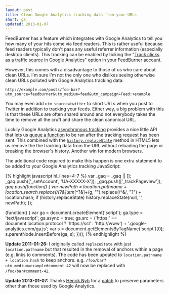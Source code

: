 ```yaml
---
layout: post
title: Clean Google Analytics tracking data from your URLs
short: ga
updated: 2013-01-07
---
```


FeedBurner has a feature which integrates with Google Analytics to tell you how many of your hits come via feed readers. This is rather useful because feed readers typically don't pass any useful referrer information (especially desktop clients). This tracking can be enabled by ticking the "[Track clicks as a traffic source in Google Analytics](http://www.google.com/support/feedburner/bin/answer.py?hl=en&answer=165769)" option in your FeedBurner account.

However, this comes with a disadvantage to those of us who care about clean URLs. I'm sure I'm not the only one who dislikes seeing otherwise clean URLs polluted with Google Analytics tracking data:

    http://example.com/posts/foo-bar?utm_source=feedburner&utm_medium=feed&utm_campaign=Feed:+example

You may even add `utm_source=twitter` to short URLs when you post to Twitter in addition to tracking your feeds. Either way, a big problem with this is that these URLs are often shared around and not everybody takes the time to remove all the cruft and share the clean canonical URL.

Luckily Google Analytics [asynchronous tracking](http://code.google.com/apis/analytics/docs/tracking/asyncTracking.html) provides a nice little API that lets us [queue a function](http://code.google.com/apis/analytics/docs/tracking/asyncUsageGuide.html#PushingFunctions) to be ran after the tracking request has been sent. This combined with the [`history.replaceState`](https://developer.mozilla.org/en/DOM/Manipulating_the_browser_history#The_replaceState%28%29.c2.a0method) method in HTML5 lets us remove the the tracking data from the URL without reloading the page or breaking the browser's history. Another win for modern browsers.

The additional code required to make this happen is one extra statement to be added to your Google Analytics tracking JavaScript:

{% highlight javascript hl_lines=4-7 %}
var _gaq = _gaq || [];
_gaq.push(['_setAccount', 'UA-XXXXX-X']);
_gaq.push(['_trackPageview']);
_gaq.push(function() {
  var newPath = location.pathname + location.search.replace(/[?&]utm_[^?&]+/g, "").replace(/^&/, "?") + location.hash;
  if (history.replaceState) history.replaceState(null, '', newPath);
});

(function() {
  var ga = document.createElement('script'); ga.type = 'text/javascript'; ga.async = true;
  ga.src = ('https:' == document.location.protocol ? 'https://ssl' : 'http://www') + '.google-analytics.com/ga.js';
  var s = document.getElementsByTagName('script')[0]; s.parentNode.insertBefore(ga, s);
})();
{% endhighlight %}

**Update 2011-01-26:** I originally called `replaceState` with just `location.pathname` but that resulted in the removal of anchors within a page (e.g. links to comments). The code has been updated to `location.pathname + location.hash` to keep anchors. e.g. `/foo/bar?utm_medium=example#comment-42` will now be replaced with `/foo/bar#comment-42`.

**Update 2013-01-07:** Thanks [Henrik Nyh](http://henrik.nyh.se/) for a [patch](#comment-758637324) to preserve parameters other than those used by Google Analytics.
